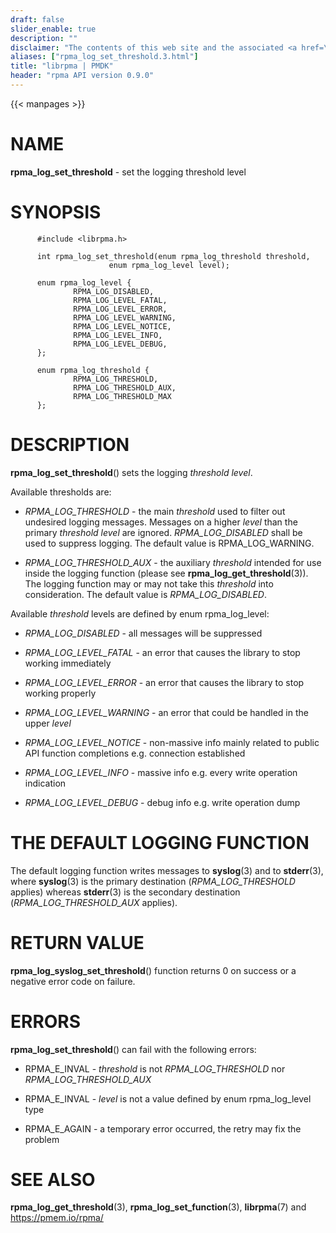 ```yaml
---
draft: false
slider_enable: true
description: ""
disclaimer: "The contents of this web site and the associated <a href=\"https://github.com/pmem\">GitHub repositories</a> are BSD-licensed open source."
aliases: ["rpma_log_set_threshold.3.html"]
title: "librpma | PMDK"
header: "rpma API version 0.9.0"
---
```

{{< manpages >}}

[comment]: <> (SPDX-License-Identifier: BSD-3-Clause)
[comment]: <> (Copyright 2020, Intel Corporation)

NAME
====

**rpma\_log\_set\_threshold** - set the logging threshold level

SYNOPSIS
========

          #include <librpma.h>

          int rpma_log_set_threshold(enum rpma_log_threshold threshold,
                          enum rpma_log_level level);

          enum rpma_log_level {
                  RPMA_LOG_DISABLED,
                  RPMA_LOG_LEVEL_FATAL,
                  RPMA_LOG_LEVEL_ERROR,
                  RPMA_LOG_LEVEL_WARNING,
                  RPMA_LOG_LEVEL_NOTICE,
                  RPMA_LOG_LEVEL_INFO,
                  RPMA_LOG_LEVEL_DEBUG,
          };

          enum rpma_log_threshold {
                  RPMA_LOG_THRESHOLD,
                  RPMA_LOG_THRESHOLD_AUX,
                  RPMA_LOG_THRESHOLD_MAX
          };

DESCRIPTION
===========

**rpma\_log\_set\_threshold**() sets the logging *threshold* *level*.

Available thresholds are:

-   *RPMA\_LOG\_THRESHOLD* - the main *threshold* used to filter out
    undesired logging messages. Messages on a higher *level* than the
    primary *threshold* *level* are ignored. *RPMA\_LOG\_DISABLED* shall
    be used to suppress logging. The default value is
    RPMA\_LOG\_WARNING.

-   *RPMA\_LOG\_THRESHOLD\_AUX* - the auxiliary *threshold* intended for
    use inside the logging function (please see
    **rpma\_log\_get\_threshold**(3)). The logging function may or may
    not take this *threshold* into consideration. The default value is
    *RPMA\_LOG\_DISABLED*.

Available *threshold* levels are defined by enum rpma\_log\_level:

-   *RPMA\_LOG\_DISABLED* - all messages will be suppressed

-   *RPMA\_LOG\_LEVEL\_FATAL* - an error that causes the library to stop
    working immediately

-   *RPMA\_LOG\_LEVEL\_ERROR* - an error that causes the library to stop
    working properly

-   *RPMA\_LOG\_LEVEL\_WARNING* - an error that could be handled in the
    upper *level*

-   *RPMA\_LOG\_LEVEL\_NOTICE* - non-massive info mainly related to
    public API function completions e.g. connection established

-   *RPMA\_LOG\_LEVEL\_INFO* - massive info e.g. every write operation
    indication

-   *RPMA\_LOG\_LEVEL\_DEBUG* - debug info e.g. write operation dump

THE DEFAULT LOGGING FUNCTION
============================

The default logging function writes messages to **syslog**(3) and to
**stderr**(3), where **syslog**(3) is the primary destination
(*RPMA\_LOG\_THRESHOLD* applies) whereas **stderr**(3) is the secondary
destination (*RPMA\_LOG\_THRESHOLD\_AUX* applies).

RETURN VALUE
============

**rpma\_log\_syslog\_set\_threshold**() function returns 0 on success or
a negative error code on failure.

ERRORS
======

**rpma\_log\_set\_threshold**() can fail with the following errors:

-   RPMA\_E\_INVAL - *threshold* is not *RPMA\_LOG\_THRESHOLD* nor
    *RPMA\_LOG\_THRESHOLD\_AUX*

-   RPMA\_E\_INVAL - *level* is not a value defined by enum
    rpma\_log\_level type

-   RPMA\_E\_AGAIN - a temporary error occurred, the retry may fix the
    problem

SEE ALSO
========

**rpma\_log\_get\_threshold**(3), **rpma\_log\_set\_function**(3),
**librpma**(7) and https://pmem.io/rpma/
